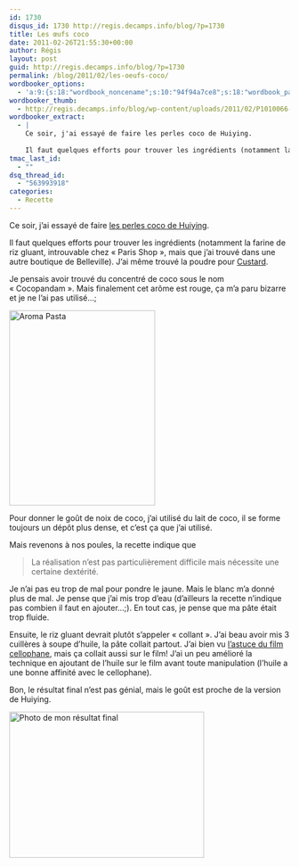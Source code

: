```yaml
---
id: 1730
disqus_id: 1730 http://regis.decamps.info/blog/?p=1730
title: Les œufs coco
date: 2011-02-26T21:55:30+00:00
author: Régis
layout: post
guid: http://regis.decamps.info/blog/?p=1730
permalink: /blog/2011/02/les-oeufs-coco/
wordbooker_options:
  - 'a:9:{s:18:"wordbook_noncename";s:10:"94f94a7ce8";s:18:"wordbook_page_post";s:4:"-100";s:18:"wordbook_orandpage";s:1:"2";s:23:"wordbook_default_author";s:1:"1";s:23:"wordbook_extract_length";s:3:"256";s:19:"wordbook_actionlink";s:3:"300";s:26:"wordbooker_publish_default";s:2:"on";s:18:"wordbook_attribute";s:26:"Un peu de cuisine chinoise";s:29:"wordbooker_status_update_text";s:33:"New blog post :  %title% - %link%";}'
wordbooker_thumb:
  - http://regis.decamps.info/blog/wp-content/uploads/2011/02/P1010066-262x350.jpg
wordbooker_extract:
  - |
    Ce soir, j'ai essayé de faire les perles coco de Huiying.
    
    Il faut quelques efforts pour trouver les ingrédients (notamment la farine de riz gluant, introuvable chez "Paris Shop", mais que j'ai trouvé dans une autre boutique de Belleville). J'ai même ...
tmac_last_id:
  - ""
dsq_thread_id:
  - "563993918"
categories:
  - Recette
---
```

Ce soir, j’ai essayé de faire [les perles coco de Huiying](http://bgzhy.blog.free.fr/index.php?post/2010/11/06/Recette-des-perles-coco).

Il faut quelques efforts pour trouver les ingrédients (notamment la farine de riz gluant, introuvable chez « Paris Shop », mais que j’ai trouvé dans une autre boutique de Belleville). J’ai même trouvé la poudre pour [Custard](http://en.wikipedia.org/wiki/Custard).

Je pensais avoir trouvé du concentré de coco sous le nom « Cocopandam ». Mais finalement cet arôme est rouge, ça m’a paru bizarre et je ne l’ai pas utilisé…;
  
[<img src="http://regis.decamps.info/blog/wp-content/uploads/2011/02/P1010066-262x350.jpg" alt="Aroma Pasta" title="Cocopandan" width="262" height="350" class="alignright size-medium wp-image-1731" srcset="http://regis.decamps.info/blog/wp-content/uploads/2011/02/P1010066-262x350.jpg 262w, http://regis.decamps.info/blog/wp-content/uploads/2011/02/P1010066.jpg 450w" sizes="(max-width: 262px) 100vw, 262px" />](http://regis.decamps.info/blog/wp-content/uploads/2011/02/P1010066.jpg)

Pour donner le goût de noix de coco, j’ai utilisé du lait de coco, il se forme toujours un dépôt plus dense, et c’est ça que j’ai utilisé.

Mais revenons à nos poules, la recette indique que

> La réalisation n’est pas particulièrement difficile mais nécessite une certaine dextérité.

Je n’ai pas eu trop de mal pour pondre le jaune. Mais le blanc m’a donné plus de mal. Je pense que j’ai mis trop d’eau (d’ailleurs la recette n’indique pas combien il faut en ajouter…;). En tout cas, je pense que ma pâte était trop fluide.

Ensuite, le riz gluant devrait plutôt s’appeler « collant ». J’ai beau avoir mis 3 cuillères à soupe d’huile, la pâte collait partout. J’ai bien vu [l’astuce du film cellophane](http://bgzhy.blog.free.fr/index.php?post/2010/11/20/Recette-des-perles-coco-%3A-zoom-sur-le-fa%C3%A7onnage-des-billes), mais ça collait aussi sur le film! J’ai un peu amélioré la technique en ajoutant de l’huile sur le film avant toute manipulation (l’huile a une bonne affinité avec le cellophane).

Bon, le résultat final n’est pas génial, mais le goût est proche de la version de Huiying.
  
[<img src="http://regis.decamps.info/blog/wp-content/uploads/2011/02/P1010067-350x262.jpg" alt="Photo de mon résultat final" title="Perle de coco" width="350" height="262" class="aligncenter size-medium wp-image-1732" srcset="http://regis.decamps.info/blog/wp-content/uploads/2011/02/P1010067-350x262.jpg 350w, http://regis.decamps.info/blog/wp-content/uploads/2011/02/P1010067.jpg 600w" sizes="(max-width: 350px) 100vw, 350px" />](http://regis.decamps.info/blog/wp-content/uploads/2011/02/P1010067.jpg)
